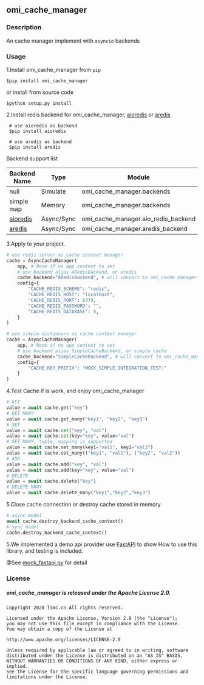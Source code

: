 ## omi_cache_manager

### Description 
An cache manager implement with `asyncio` backends

### Usage
1.Install omi_cache_manager from `pip`

```shell script
$pip install omi_cache_manager
```
or install from source code
```shell script
$python setup.py install
```
 
2.Install redis backend for omi_cache_manager, [aioredis](https://github.com/aio-libs/aioredis/) or [aredis](https://github.com/NoneGG/aredis)

```shell script
 # use aioredis as backend
 $pip install aioredis
```

```shell script
 # use aredis as backend
 $pip install aredis
```  

Backend support list

Backend Name | Type | Module | Class | Alias
-------------|------|--------|-------|-------
null | Simulate | omi_cache_manager.backends | NullCacheBackend | null_cache
simple map | Memory | omi_cache_manager.backends | SimpleCacheBackend | simple_cache
[aioredis](https://github.com/aio-libs/aioredis/) | Async/Sync | omi_cache_manager.aio_redis_backend | AIORedisBackend | aioredis
[aredis](https://github.com/NoneGG/aredis) | Async/Sync | omi_cache_manager.aredis_backend | ARedisBackend | aredis

3.Apply to your project.

```python
# use redis server as cache context manager
cache = AsyncCacheManager(
    app, # None if no app context to set
    # use backend alias ARedisBackend, or aredis 
    cache_backend="ARedisBackend", # will convert to omi_cache_manager.aredis_backend.ARedisBackend
    config={
        "CACHE_REDIS_SCHEME": "redis",
        "CACHE_REDIS_HOST": "localhost",
        "CACHE_REDIS_PORT": 6379,
        "CACHE_REDIS_PASSWORD": "",
        "CACHE_REDIS_DATABASE": 0,
    }
)
```
```python
# use simple dictionary as cache context manager
cache = AsyncCacheManager(
    app, # None if no app context to set
    # use backend alias SimpleCacheBackend, or simple_cache
    cache_backend="SimpleCacheBackend", # will convert to omi_cache_manager.backends.SimpleCacheBackend
    config={
        "CACHE_KEY_PREFIX": "MOCK_SIMPLE_INTEGRATION_TEST:"
    }
)
```

4.Test Cache if is work, and enjoy omi_cache_manager
```python
# GET
value = await cache.get("key")
# GET MANY
value = await cache.get_many("key1", "key2", "key3")
# SET
value = await cache.set("key", "val")
value = await cache.set(key="key", value="val")
# SET MANY, tuple, mapping is supported
value = await cache.set_many(key1="val1", key2="val2")
value = await cache.set_many(("key1", "val1"), ("key2", "val2"))
# ADD
value = await cache.add("key", "val")
value = await cache.add(key="key", value="val")
# DELETE
value = await cache.delete("key")
# DELETE MANY
value = await cache.delete_many("key1","key2","key3")

```

5.Close cache connection or destroy cache stored in memory
```python
# async model
await cache.destroy_backend_cache_context()
# sync model
cache.destroy_backend_cache_context()
```

5.We implemented a demo api provider use [FastAPI](https://github.com/tiangolo/fastapi) to show How to use this library. and testing is included.

@See [mock_fastapi.py](https://github.com/limccn/omi_cache_manager/blob/master/mock_fastapi.py) for detail

### License

##### omi_cache_manager is released under the Apache License 2.0.

    Copyright 2020 limc.cn All rights reserved.
    
    Licensed under the Apache License, Version 2.0 (the "License");
    you may not use this file except in compliance with the License.
    You may obtain a copy of the License at
    
    http://www.apache.org/licenses/LICENSE-2.0
    
    Unless required by applicable law or agreed to in writing, software
    distributed under the License is distributed on an "AS IS" BASIS,
    WITHOUT WARRANTIES OR CONDITIONS OF ANY KIND, either express or implied.
    See the License for the specific language governing permissions and
    limitations under the License.